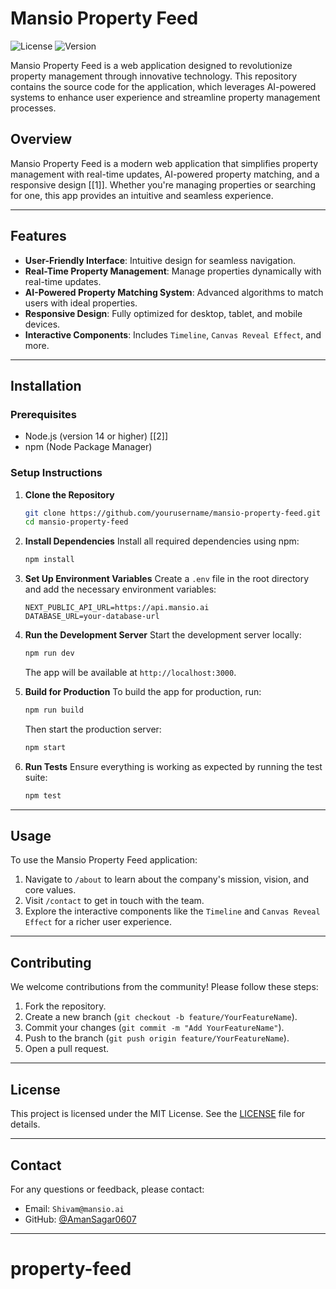 # Mansio Property Feed

![License](https://img.shields.io/badge/license-MIT-green) ![Version](https://img.shields.io/badge/version-1.0-blue)

Mansio Property Feed is a web application designed to revolutionize property management through innovative technology. This repository contains the source code for the application, which leverages AI-powered systems to enhance user experience and streamline property management processes.

## Overview
Mansio Property Feed is a modern web application that simplifies property management with real-time updates, AI-powered property matching, and a responsive design [[1]]. Whether you're managing properties or searching for one, this app provides an intuitive and seamless experience.

---

## Features
- **User-Friendly Interface**: Intuitive design for seamless navigation.
- **Real-Time Property Management**: Manage properties dynamically with real-time updates.
- **AI-Powered Property Matching System**: Advanced algorithms to match users with ideal properties.
- **Responsive Design**: Fully optimized for desktop, tablet, and mobile devices.
- **Interactive Components**: Includes `Timeline`, `Canvas Reveal Effect`, and more.

---

## Installation

### Prerequisites
- Node.js (version 14 or higher) [[2]]
- npm (Node Package Manager)

### Setup Instructions
1. **Clone the Repository**
   ```bash
   git clone https://github.com/yourusername/mansio-property-feed.git
   cd mansio-property-feed
   ```

2. **Install Dependencies**
   Install all required dependencies using npm:
   ```bash
   npm install
   ```

3. **Set Up Environment Variables**
   Create a `.env` file in the root directory and add the necessary environment variables:
   ```env
   NEXT_PUBLIC_API_URL=https://api.mansio.ai
   DATABASE_URL=your-database-url
   ```

4. **Run the Development Server**
   Start the development server locally:
   ```bash
   npm run dev
   ```
   The app will be available at `http://localhost:3000`.

5. **Build for Production**
   To build the app for production, run:
   ```bash
   npm run build
   ```
   Then start the production server:
   ```bash
   npm start
   ```

6. **Run Tests**
   Ensure everything is working as expected by running the test suite:
   ```bash
   npm test
   ```

---

## Usage
To use the Mansio Property Feed application:
1. Navigate to `/about` to learn about the company's mission, vision, and core values.
2. Visit `/contact` to get in touch with the team.
3. Explore the interactive components like the `Timeline` and `Canvas Reveal Effect` for a richer user experience.

---

## Contributing
We welcome contributions from the community! Please follow these steps:
1. Fork the repository.
2. Create a new branch (`git checkout -b feature/YourFeatureName`).
3. Commit your changes (`git commit -m "Add YourFeatureName"`).
4. Push to the branch (`git push origin feature/YourFeatureName`).
5. Open a pull request.

---

## License
This project is licensed under the MIT License. See the [LICENSE](LICENSE) file for details.

---

## Contact
For any questions or feedback, please contact:
- Email: `Shivam@mansio.ai`
- GitHub: [@AmanSagar0607](https://github.com/AmanSagar0607)

---
# property-feed
